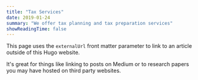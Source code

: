 ```yaml
---
title: "Tax Services"
date: 2019-01-24
summary: "We offer tax planning and tax preparation services"
showReadingTime: false
---
```


This page uses the `externalUrl` front matter parameter to link to an article outside of this Hugo website.

It's great for things like linking to posts on Medium or to research papers you may have hosted on third party websites.